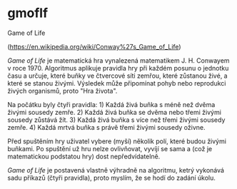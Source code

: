 # gmoflf
Game of Life

(https://en.wikipedia.org/wiki/Conway%27s_Game_of_Life)

*Game of Life* je matematická hra vynalezená matematikem J. H. Conwayem v roce 1970. Algoritmus aplikuje pravidla hry při každém posunu o jednotku času a určuje, které buňky ve čtvercové síti zemřou, které zůstanou živé, a které se stanou živými. Výsledek může připomínat pohyb nebo reprodukci živých organismů, proto "Hra života".

Na počátku byly čtyři pravidla:
    1)    Každá živá buňka s méně než dvěma živými sousedy zemře.
    2)    Každá živá buňka se dvěma nebo třemi živými sousedy zůstává žít.
    3)    Každá živá buňka s více než třemi živými sousedy zemře.
    4)    Každá mrtvá buňka s právě třemi živými sousedy oživne.

Před spuštěním hry uživatel vybere (myší) několik polí, které budou živými buňkami. Po spuštění už hru nelze ovlivňovat, vyvíjí se sama a (což je matematickou podstatou hry) dost nepředvídatelně.

*Game of Life* je postavená vlastně výhradně na algoritmu, ketrý vykonává sadu příkazů (čtyři pravidla), proto myslím, že se hodí do zadání úkolu.
